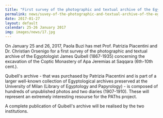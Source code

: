 ```yaml
---
title: "First survey of the photographic and textual archive of the Egyptologist James Quibell (Milan)"
permalink: news/suvey-of-the-photographic-and-textual-archive-of-the-egyptologist-james-quibell
date: 2017-01-27
layout: default
calendar: 25-26 January 2017
img: images/news/17.jpg
---
```


On January 25 and 26, 2017, Paola Buzi has met Prof. Patrizia Piacentini and Dr. Christian Orsenigo for a first survey of the photographic and textual archive of the Egyptologist James Quibell (1867-1935) concerning the excavation of the Coptic Monastery of Apa Jeremias at Saqqara (6th-10th cent.).

Quibell's archive - that was purchased by Patrizia Piacentini and is part of a larger well-known collection of Egyptological archives preserved at the University of Milan (Library of Egyptology and Papyrology) - is composed of hundreds of unpublished photos and two diaries (1907-1910). These will represent an extremely interesting resourse for the PAThs project.

A complete publication of Quibell's archive will be realised by the two institutions.
